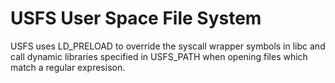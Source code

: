# USFS User Space File System

USFS uses LD_PRELOAD to override the syscall wrapper symbols in libc and call dynamic libraries specified in USFS_PATH when opening files which match a regular expresison.
